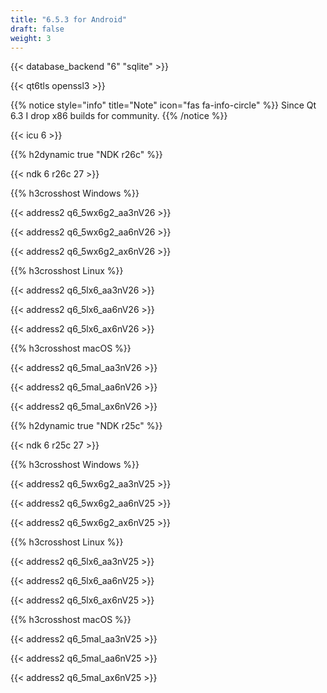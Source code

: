 ```yaml
---
title: "6.5.3 for Android"
draft: false
weight: 3
---
```


{{< database_backend "6" "sqlite" >}}

{{< qt6tls openssl3 >}}

{{% notice style="info" title="Note"  icon="fas fa-info-circle" %}}
Since Qt 6.3 I drop x86 builds for community.
{{% /notice %}}

{{< icu 6 >}}

{{% h2dynamic true "NDK r26c" %}}

{{< ndk 6 r26c 27 >}}

{{% h3crosshost Windows %}}

{{< address2 q6_5wx6g2_aa3nV26 >}}

{{< address2 q6_5wx6g2_aa6nV26 >}}

{{< address2 q6_5wx6g2_ax6nV26 >}}

{{% h3crosshost Linux %}}

{{< address2 q6_5lx6_aa3nV26 >}}

{{< address2 q6_5lx6_aa6nV26 >}}

{{< address2 q6_5lx6_ax6nV26 >}}

{{% h3crosshost macOS %}}

{{< address2 q6_5mal_aa3nV26 >}}

{{< address2 q6_5mal_aa6nV26 >}}

{{< address2 q6_5mal_ax6nV26 >}}

{{% h2dynamic true "NDK r25c" %}}

{{< ndk 6 r25c 27 >}}

{{% h3crosshost Windows %}}

{{< address2 q6_5wx6g2_aa3nV25 >}}

{{< address2 q6_5wx6g2_aa6nV25 >}}

{{< address2 q6_5wx6g2_ax6nV25 >}}

{{% h3crosshost Linux %}}

{{< address2 q6_5lx6_aa3nV25 >}}

{{< address2 q6_5lx6_aa6nV25 >}}

{{< address2 q6_5lx6_ax6nV25 >}}

{{% h3crosshost macOS %}}

{{< address2 q6_5mal_aa3nV25 >}}

{{< address2 q6_5mal_aa6nV25 >}}

{{< address2 q6_5mal_ax6nV25 >}}
